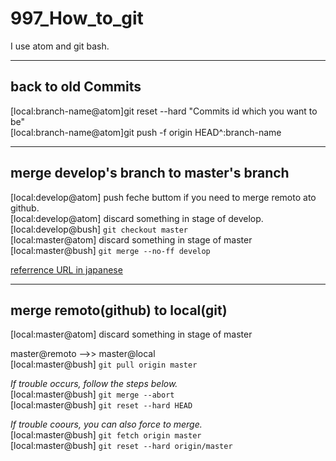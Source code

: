 # 997_How_to_git

I use atom and git bash.  

***

## back to old Commits
[local:branch-name@atom]git reset --hard "Commits id which you want to be"  
[local:branch-name@atom]git push -f origin HEAD^:branch-name  

***

## merge develop's branch to master's branch  
[local:develop@atom]  push feche buttom if you need to merge remoto ato github.  
[local:develop@atom]  discard something in stage of develop.  
[local:develop@bush]  ```git checkout master```  
[local:master@atom]  discard something in stage of master  
[local:master@bush]  ```git merge --no-ff develop```  

[referrence URL in japanese](https://sinsoku.hatenadiary.org/entry/20111025/1319497900)  

***

## merge remoto(github) to local(git)  
[local:master@atom]  discard something in stage of master  

master@remoto -->>  master@local  
[local:master@bush]  ```git pull origin master```  

*If trouble occurs, follow the steps below.*  
[local:master@bush]  ```git merge --abort```  
[local:master@bush]  ```git reset --hard HEAD```  

*If trouble coours, you can also force to merge.*  
[local:master@bush]  ```git fetch origin master```  
[local:master@bush]  ```git reset --hard origin/master```  
